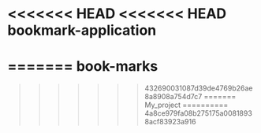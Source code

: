 <<<<<<< HEAD
<<<<<<< HEAD
bookmark-application
====================
=======
book-marks
==========
>>>>>>> 432690031087d39de4769b26ae8a8908a754d7c7
=======
My_project
==========
>>>>>>> 4a8ce979fa08b275175a00818938acf83923a916
